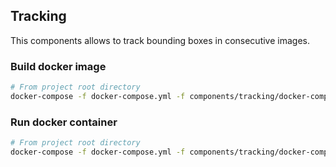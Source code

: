 ## Tracking
This components allows to track bounding boxes in consecutive images.

### Build docker image
```bash
# From project root directory
docker-compose -f docker-compose.yml -f components/tracking/docker-compose.tracking.yml build
```

### Run docker container
```bash
# From project root directory
docker-compose -f docker-compose.yml -f components/tracking/docker-compose.tracking.yml up -d
```
